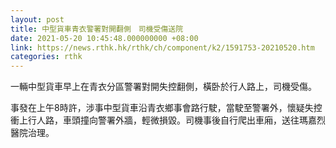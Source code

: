 ```yaml
---
layout: post
title: 中型貨車青衣警署對開翻側　司機受傷送院
date: 2021-05-20 10:45:48.000000000 +08:00
link: https://news.rthk.hk/rthk/ch/component/k2/1591753-20210520.htm
categories: rthk
---
```


一輛中型貨車早上在青衣分區警署對開失控翻側，橫卧於行人路上，司機受傷。

事發在上午8時許，涉事中型貨車沿青衣鄉事會路行駛，當駛至警署外，懷疑失控衝上行人路，車頭撞向警署外牆，輕微損毀。司機事後自行爬出車廂，送往瑪嘉烈醫院治理。
